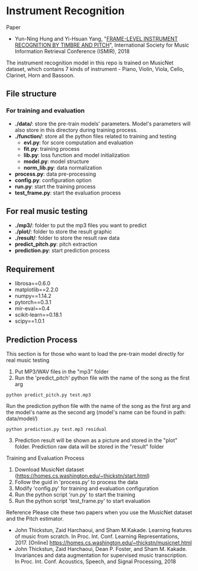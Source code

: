 # Instrument Recognition
Paper
* Yun-Ning Hung and Yi-Hsuan Yang, "[FRAME-LEVEL INSTRUMENT RECOGNITION BY TIMBRE AND PITCH](http://ismir2018.ircam.fr/doc/pdfs/55_Paper.pdf)", International Society for Music Information Retrieval Conference (ISMIR), 2018

The instrument recognition model in this repo is trained on MusicNet dataset, which contains 7 kinds of instrument - Piano, Violin, Viola, Cello, Clarinet, Horn and Bassoon.

## File structure

### For training and evaluation
- **./data/**: store the pre-train models' parameters. Model's parameters will also store in this directory during training process.
- **./function/**: store all the python files related to training and testing
    - **evl.py**: for score computation and evaluation
    - **fit.py**: training process
    - **lib.py**: loss function and model initialization
    - **model.py**: model structure
    - **norm_lib.py**: data normalization
- **process.py**: data pre-processing
- **config.py**: configuration option
- **run.py**: start the training process
- **test_frame.py**: start the evaluation process

## For real music testing
- **./mp3/**: folder to put the mp3 files you want to predict
- **./plot/**: folder to store the result graphic
- **./result/**: folder to store the result raw data
- **predict_pitch.py**: pitch extraction
- **prediction.py**: start prediction process

## Requirement
- librosa==0.6.0
- matplotlib==2.2.0
- numpy==1.14.2
- pytorch==0.3.1
- mir-eval==0.4
- scikit-learn==0.18.1
- scipy==1.0.1

## Prediction Process
This section is for those who want to load the pre-train model directly for real music testing
1. Put MP3/WAV files in the "mp3" folder
2. Run the 'predict_pitch' python file with the name of the song as the first arg
```
python predict_pitch.py test.mp3
```
Run the prediction python file with the name of the song as the first arg and the model's name as the second arg (model's name can be found in path: data/model/)
```
python prediction.py test.mp3 residual
```
3. Prediction result will be shown as a picture and stored in the "plot" folder. Prediction raw data will be stored in the "result" folder

Training and Evaluation Process
1. Download MusicNet dataset (https://homes.cs.washington.edu/~thickstn/start.html)
2. Follow the guid in 'process.py' to process the data
3. Modify 'config.py' for training and evaluation configuration
4. Run the python script 'run.py' to start the training
5. Run the python script 'test_frame.py' to start evaluation

Reference
Please cite these two papers when you use the MusicNet dataset and the Pitch estimator.
* John Thickstun, Zaid Harchaoui, and Sham M.Kakade. Learning features of music from scratch. In Proc. Int. Conf. Learning Representations, 2017. [Online] https://homes.cs.washington.edu/~thickstn/musicnet.html
* John Thickstun, Zaid Harchaoui, Dean P. Foster, and Sham M. Kakade. Invariances and data augmentation for supervised music transcription. In Proc. Int. Conf. Acoustics, Speech, and Signal Processing, 2018
